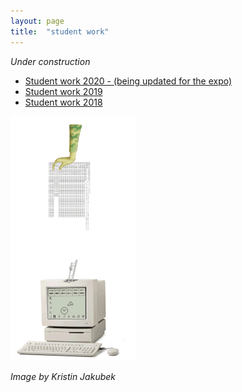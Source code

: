 ```yaml
---
layout: page
title:  "student work"
---
```


*Under construction*

* [Student work 2020 - (being updated for the expo)](https://minormakerslab.gitbook.io/students-1920/projects/project-overview)
* [Student work 2019](./_posts/2019-07-15-projects2019.md)
* [Student work 2018](./_posts/2018-07-15-projects2018.md)

<img src= "./assets/algorthmic-bias-.gif" alt="visual" width="200"/>

*Image by Kristin Jakubek*

